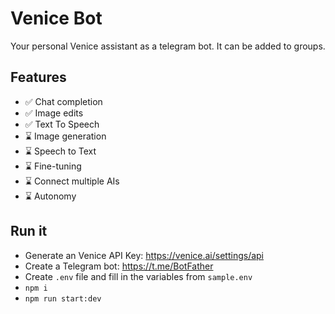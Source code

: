 # Venice Bot

Your personal Venice assistant as a telegram bot. It can be added to groups.

## Features

- ✅ Chat completion
- ✅ Image edits
- ✅ Text To Speech
- ⌛ Image generation
- ⌛ Speech to Text
- ⌛ Fine-tuning
- ⌛ Connect multiple AIs
- ⌛ Autonomy

## Run it

- Generate an Venice API Key: https://venice.ai/settings/api
- Create a Telegram bot: https://t.me/BotFather
- Create `.env` file and fill in the variables from `sample.env`
- `npm i`
- `npm run start:dev`
